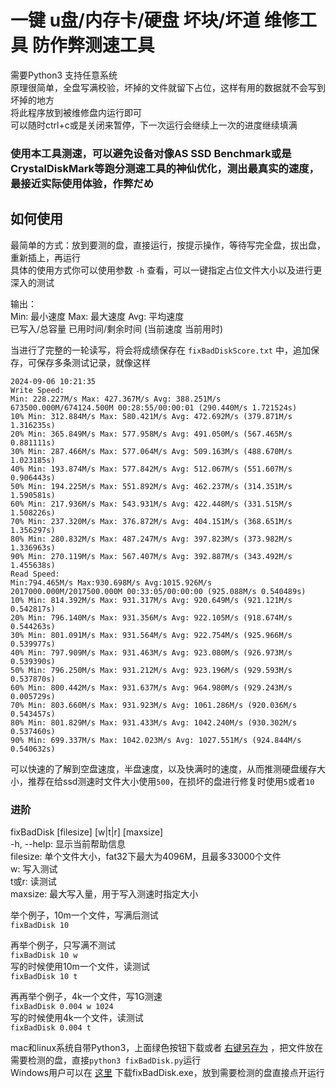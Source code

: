 # 一键 u盘/内存卡/硬盘 坏块/坏道 维修工具 防作弊测速工具
需要Python3 支持任意系统  
原理很简单，全盘写满校验，坏掉的文件就留下占位，这样有用的数据就不会写到坏掉的地方  
将此程序放到被维修盘内运行即可  
可以随时ctrl+c或是关闭来暂停，下一次运行会继续上一次的进度继续填满

### 使用本工具测速，可以避免设备对像AS SSD Benchmark或是CrystalDiskMark等跑分测速工具的神仙优化，测出最真实的速度，最接近实际使用体验，作弊だめ  

## 如何使用
最简单的方式：放到要测的盘，直接运行，按提示操作，等待写完全盘，拔出盘，重新插上，再运行  
具体的使用方式你可以使用参数 `-h` 查看，可以一键指定占位文件大小以及进行更深入的测试  

输出：  
Min: 最小速度 Max: 最大速度 Avg: 平均速度  
已写入/总容量 已用时间/剩余时间 (当前速度 当前用时)  

当进行了完整的一轮读写，将会将成绩保存在 `fixBadDiskScore.txt` 中，追加保存，可保存多条测试记录，就像这样
```
2024-09-06 10:21:35
Write Speed:
Min: 228.227M/s Max: 427.367M/s Avg: 388.251M/s
673500.000M/674124.500M 00:28:55/00:00:01 (290.440M/s 1.721524s)
10% Min: 312.884M/s Max: 580.421M/s Avg: 472.692M/s (379.871M/s 1.316235s)
20% Min: 365.849M/s Max: 577.958M/s Avg: 491.050M/s (567.465M/s 0.881111s)
30% Min: 287.466M/s Max: 577.064M/s Avg: 509.163M/s (488.670M/s 1.023185s)
40% Min: 193.874M/s Max: 577.842M/s Avg: 512.067M/s (551.607M/s 0.906443s)
50% Min: 194.225M/s Max: 551.892M/s Avg: 462.237M/s (314.351M/s 1.590581s)
60% Min: 217.936M/s Max: 543.931M/s Avg: 422.448M/s (331.515M/s 1.508226s)
70% Min: 237.320M/s Max: 376.872M/s Avg: 404.151M/s (368.651M/s 1.356297s)
80% Min: 280.832M/s Max: 487.247M/s Avg: 397.823M/s (373.982M/s 1.336963s)
90% Min: 270.119M/s Max: 567.407M/s Avg: 392.887M/s (343.492M/s 1.455638s)
Read Speed:
Min:794.465M/s Max:930.698M/s Avg:1015.926M/s
2017000.000M/2017500.000M 00:33:05/00:00:00 (925.088M/s 0.540489s)
10% Min: 814.392M/s Max: 931.317M/s Avg: 920.649M/s (921.121M/s 0.542817s)
20% Min: 796.140M/s Max: 931.356M/s Avg: 922.105M/s (918.674M/s 0.544263s)
30% Min: 801.091M/s Max: 931.564M/s Avg: 922.754M/s (925.966M/s 0.539977s)
40% Min: 797.909M/s Max: 931.463M/s Avg: 923.080M/s (926.973M/s 0.539390s)
50% Min: 796.250M/s Max: 931.212M/s Avg: 923.196M/s (929.593M/s 0.537870s)
60% Min: 800.442M/s Max: 931.637M/s Avg: 964.980M/s (929.243M/s 0.005729s)
70% Min: 803.660M/s Max: 931.923M/s Avg: 1061.286M/s (920.036M/s 0.543457s)
80% Min: 801.829M/s Max: 931.433M/s Avg: 1042.240M/s (930.302M/s 0.537460s)
90% Min: 699.337M/s Max: 1042.023M/s Avg: 1027.551M/s (924.844M/s 0.540632s)
```
可以快速的了解到空盘速度，半盘速度，以及快满时的速度，从而推测硬盘缓存大小，推荐在给ssd测速时文件大小使用`500`，在损坏的盘进行修复时使用`5`或者`10`

### 进阶

fixBadDisk [filesize] [w|t|r] [maxsize]  
  -h, --help: 显示当前帮助信息  
  filesize: 单个文件大小，fat32下最大为4096M，且最多33000个文件  
  w: 写入测试  
  t或r: 读测试  
  maxsize: 最大写入量，用于写入测速时指定大小  

举个例子，10m一个文件，写满后测试  
`fixBadDisk 10`  

再举个例子，只写满不测试  
`fixBadDisk 10 w`  
写的时候使用10m一个文件，读测试  
`fixBadDisk 10 t`

再再举个例子，4k一个文件，写1G测速  
`fixBadDisk 0.004 w 1024`  
写的时候使用4k一个文件，读测试  
`fixBadDisk 0.004 t`

mac和linux系统自带Python3，上面绿色按钮下载或者 [右键另存为](https://github.com/zanjie1999/fixBadDisk/raw/main/fixBadDisk.py) ，把文件放在需要检测的盘，直接`python3 fixBadDisk.py`运行  
Windows用户可以在 [这里](https://github.com/zanjie1999/fixBadDisk/releases) 下载fixBadDisk.exe，放到需要检测的盘直接点开运行  
